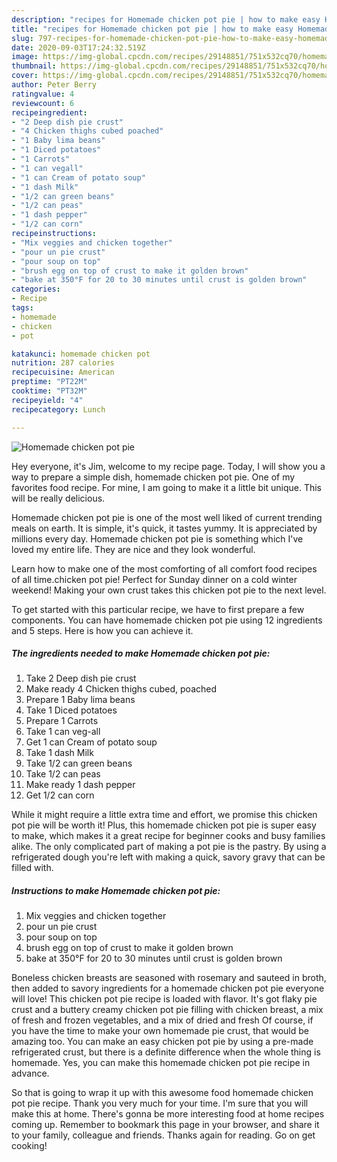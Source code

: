 ```yaml
---
description: "recipes for Homemade chicken pot pie | how to make easy Homemade chicken pot pie"
title: "recipes for Homemade chicken pot pie | how to make easy Homemade chicken pot pie"
slug: 797-recipes-for-homemade-chicken-pot-pie-how-to-make-easy-homemade-chicken-pot-pie
date: 2020-09-03T17:24:32.519Z
image: https://img-global.cpcdn.com/recipes/29148851/751x532cq70/homemade-chicken-pot-pie-recipe-main-photo.jpg
thumbnail: https://img-global.cpcdn.com/recipes/29148851/751x532cq70/homemade-chicken-pot-pie-recipe-main-photo.jpg
cover: https://img-global.cpcdn.com/recipes/29148851/751x532cq70/homemade-chicken-pot-pie-recipe-main-photo.jpg
author: Peter Berry
ratingvalue: 4
reviewcount: 6
recipeingredient:
- "2 Deep dish pie crust"
- "4 Chicken thighs cubed poached"
- "1 Baby lima beans"
- "1 Diced potatoes"
- "1 Carrots"
- "1 can vegall"
- "1 can Cream of potato soup"
- "1 dash Milk"
- "1/2 can green beans"
- "1/2 can peas"
- "1 dash pepper"
- "1/2 can corn"
recipeinstructions:
- "Mix veggies and chicken together"
- "pour un pie crust"
- "pour soup on top"
- "brush egg on top of crust to make it golden brown"
- "bake at 350°F for 20 to 30 minutes until crust is golden brown"
categories:
- Recipe
tags:
- homemade
- chicken
- pot

katakunci: homemade chicken pot 
nutrition: 287 calories
recipecuisine: American
preptime: "PT22M"
cooktime: "PT32M"
recipeyield: "4"
recipecategory: Lunch

---
```



![Homemade chicken pot pie](https://img-global.cpcdn.com/recipes/29148851/751x532cq70/homemade-chicken-pot-pie-recipe-main-photo.jpg)

Hey everyone, it's Jim, welcome to my recipe page. Today, I will show you a way to prepare a simple dish, homemade chicken pot pie. One of my favorites food recipe. For mine, I am going to make it a little bit unique. This will be really delicious.

Homemade chicken pot pie is one of the most well liked of current trending meals on earth. It is simple, it's quick, it tastes yummy. It is appreciated by millions every day. Homemade chicken pot pie is something which I've loved my entire life. They are nice and they look wonderful.

Learn how to make one of the most comforting of all comfort food recipes of all time.chicken pot pie! Perfect for Sunday dinner on a cold winter weekend! Making your own crust takes this chicken pot pie to the next level.


To get started with this particular recipe, we have to first prepare a few components. You can have homemade chicken pot pie using 12 ingredients and 5 steps. Here is how you can achieve it.

<!--inarticleads1-->

##### The ingredients needed to make Homemade chicken pot pie:

1. Take 2 Deep dish pie crust
1. Make ready 4 Chicken thighs cubed, poached
1. Prepare 1 Baby lima beans
1. Take 1 Diced potatoes
1. Prepare 1 Carrots
1. Take 1 can veg-all
1. Get 1 can Cream of potato soup
1. Take 1 dash Milk
1. Take 1/2 can green beans
1. Take 1/2 can peas
1. Make ready 1 dash pepper
1. Get 1/2 can corn


While it might require a little extra time and effort, we promise this chicken pot pie will be worth it! Plus, this homemade chicken pot pie is super easy to make, which makes it a great recipe for beginner cooks and busy families alike. The only complicated part of making a pot pie is the pastry. By using a refrigerated dough you&#39;re left with making a quick, savory gravy that can be filled with. 

<!--inarticleads2-->

##### Instructions to make Homemade chicken pot pie:

1. Mix veggies and chicken together
1. pour un pie crust
1. pour soup on top
1. brush egg on top of crust to make it golden brown
1. bake at 350°F for 20 to 30 minutes until crust is golden brown


Boneless chicken breasts are seasoned with rosemary and sauteed in broth, then added to savory ingredients for a homemade chicken pot pie everyone will love! This chicken pot pie recipe is loaded with flavor. It&#39;s got flaky pie crust and a buttery creamy chicken pot pie filling with chicken breast, a mix of fresh and frozen vegetables, and a mix of dried and fresh Of course, if you have the time to make your own homemade pie crust, that would be amazing too. You can make an easy chicken pot pie by using a pre-made refrigerated crust, but there is a definite difference when the whole thing is homemade. Yes, you can make this homemade chicken pot pie recipe in advance. 

So that is going to wrap it up with this awesome food homemade chicken pot pie recipe. Thank you very much for your time. I'm sure that you will make this at home. There's gonna be more interesting food at home recipes coming up. Remember to bookmark this page in your browser, and share it to your family, colleague and friends. Thanks again for reading. Go on get cooking!

